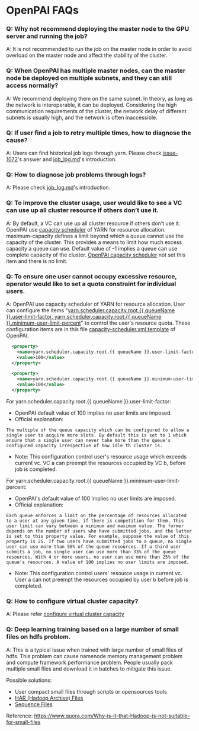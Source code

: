 # OpenPAI FAQs

### Q: Why not recommend deploying the master node to the GPU server and running the job? 

A: It is not recommended to run the job on the master node in order to avoid overload on the master node and affect the stability of the cluster.

### Q: When OpenPAI has multiple master nodes, can the master node be deployed on multiple subnets, and they can still access normally?

A: We recommend deploying them on the same subnet. In theory, as long as the network is interoperable, it can be deployed. Considering the high communication requirements of the cluster, the network delay of different subnets is usually high, and the network is often inaccessible.

### Q: If user find a job to retry multiple times, how to diagnose the cause?

A: Users can find historical job logs through yarn. Please check [issue-1072](https://github.com/Microsoft/pai/issues/1072)'s answer and [job_log.md](./job_log.md)'s introduction.

### Q: How to diagnose job problems through logs?

A: Please check [job_log.md](./job_log.md)'s introduction.

### Q: To improve the cluster usage, user would like to see a VC can use up all cluster resource if others don’t use it.

A: By default, a VC can use up all cluster resource if others don’t use it. OpenPAI use [capacity scheduler](https://hadoop.apache.org/docs/r1.2.1/capacity_scheduler.html) of YARN for resource allocation. maximum-capacity defines a limit beyond which a queue cannot use the capacity of the cluster. This provides a means to limit how much excess capacity a queue can use. Default value of -1 implies a queue can use complete capacity of the cluster. [OpenPAI capacity scheduler](../pai-management/bootstrap/hadoop-resource-manager/hadoop-resource-manager-configuration/capacity-scheduler.xml.template) not set this item and there is no limit. 

### Q: To ensure one user cannot occupy excessive resource, operator would like to set a quota constraint for individual users. 

A: OpenPAI use capacity scheduler of YARN for resource allocation. User can configure the items "[yarn.scheduler.capacity.root.{{ queueName }}.user-limit-factor, yarn.scheduler.capacity.root.{{ queueName }}.minimum-user-limit-percent](https://hadoop.apache.org/docs/r1.2.1/capacity_scheduler.html)" to control the user's resource quota. These configuration items are in this file [capacity-scheduler.xml.template](../pai-management/bootstrap/hadoop-resource-manager/hadoop-resource-manager-configuration/capacity-scheduler.xml.template) of OpenPAI.

```xml
  <property>
    <name>yarn.scheduler.capacity.root.{{ queueName }}.user-limit-factor</name>
    <value>100</value>
  </property>

  <property>
    <name>yarn.scheduler.capacity.root.{{ queueName }}.minimum-user-limit-percent</name>
    <value>100</value>
  </property>
```

For yarn.scheduler.capacity.root.{{ queueName }}.user-limit-factor:
- OpenPAI default value of 100 implies no user limits are imposed.
- Official explanation:

```
The multiple of the queue capacity which can be configured to allow a single user to acquire more slots. By default this is set to 1 which ensure that a single user can never take more than the queue's configured capacity irrespective of how idle th cluster is.
```

- Note: This configuration control user's resource usage which exceeds current vc. VC a can preempt the resources occupied by VC b, before job is completed.

For yarn.scheduler.capacity.root.{{ queueName }}.minimum-user-limit-percent:
- OpenPAI's default value of 100 implies no user limits are imposed.
- Official explanation:

```
Each queue enforces a limit on the percentage of resources allocated to a user at any given time, if there is competition for them. This user limit can vary between a minimum and maximum value. The former depends on the number of users who have submitted jobs, and the latter is set to this property value. For example, suppose the value of this property is 25. If two users have submitted jobs to a queue, no single user can use more than 50% of the queue resources. If a third user submits a job, no single user can use more than 33% of the queue resources. With 4 or more users, no user can use more than 25% of the queue's resources. A value of 100 implies no user limits are imposed.
```

- Note:  This configuration control users' resource usage in current vc. User a can not preempt the resources occupied by user b before job is completed. 

### Q: How to configure virtual cluster capacity? 

A: Please refer [configure virtual cluster capacity](../pai-management/doc/how-to-write-pai-configuration.md#configure_vc_capacity)

### Q: Deep learning training based on a large number of small files on hdfs problem.

A: This is a typical issue when trained with large number of small files of hdfs. This problem can cause namenode memory management problem and compute framework performance problem. People usually pack multiple small files and download it in batches to mitigate this issue. 

Possible solutions: 
- User compact small files through scripts or opensources tools 
- [HAR (Hadoop Archive) Files](https://hadoop.apache.org/docs/r1.2.1/hadoop_archives.html)
- [Sequence Files](https://wiki.apache.org/hadoop/SequenceFile) 

Reference:
https://www.quora.com/Why-is-it-that-Hadoop-is-not-suitable-for-small-files

